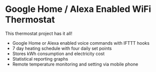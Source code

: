 # Google Home / Alexa Enabled WiFi Thermostat

This thermostat project has it all!
- Google Home or Alexa enabled voice commands with IFTTT hooks
- 7 day heating schedule with four daily set points
- Stores kWh consumption and electricity cost
- Statistical reporting graphs
- Remote temperature monitoring and setting via mobile phone
